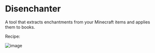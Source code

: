 # Disenchanter
A tool that extracts enchantments from your Minecraft items and applies them to books.

Recipe:

![image](https://user-images.githubusercontent.com/68562148/153746343-536f136b-4f27-4fd3-a140-fb458523fdac.png)
